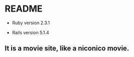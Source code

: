 # README

* Ruby version 2.3.1

* Rails version 5.1.4


## It is a movie site, like a niconico movie. 
